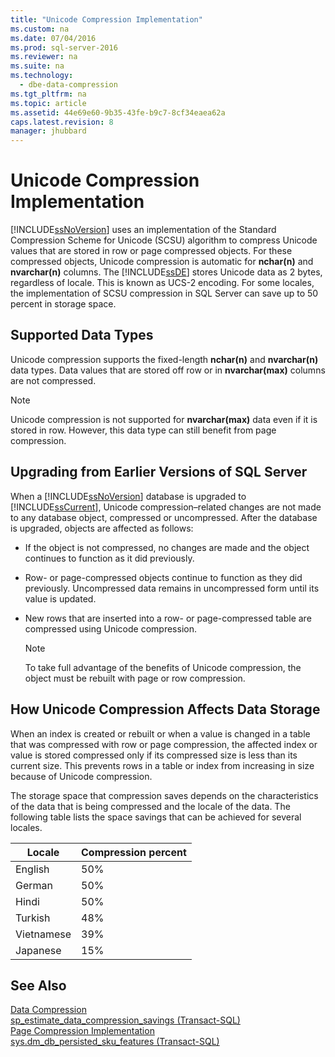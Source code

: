 ```yaml
---
title: "Unicode Compression Implementation"
ms.custom: na
ms.date: 07/04/2016
ms.prod: sql-server-2016
ms.reviewer: na
ms.suite: na
ms.technology: 
  - dbe-data-compression
ms.tgt_pltfrm: na
ms.topic: article
ms.assetid: 44e69e60-9b35-43fe-b9c7-8cf34eaea62a
caps.latest.revision: 8
manager: jhubbard
---
```

# Unicode Compression Implementation
[!INCLUDE[ssNoVersion](../../Topics/TopicNameContainA/includes/ssNoVersion_md.md)] uses an implementation of the Standard Compression Scheme for Unicode (SCSU) algorithm to compress Unicode values that are stored in row or page compressed objects. For these compressed objects, Unicode compression is automatic for **nchar(n)** and **nvarchar(n)** columns. The [!INCLUDE[ssDE](../../Topics/TopicNameContainA/includes/ssDE_md.md)] stores Unicode data as 2 bytes, regardless of locale. This is known as UCS-2 encoding. For some locales, the implementation of SCSU compression in SQL Server can save up to 50 percent in storage space.  
  
## Supported Data Types  
 Unicode compression supports the fixed-length **nchar(n)** and **nvarchar(n)** data types. Data values that are stored off row or in **nvarchar(max)** columns are not compressed.  
  
> [!NOTE]  
>  Unicode compression is not supported for **nvarchar(max)** data even if it is stored in row. However, this data type can still benefit from page compression.  
  
## Upgrading from Earlier Versions of SQL Server  
 When a [!INCLUDE[ssNoVersion](../../Topics/TopicNameContainA/includes/ssNoVersion_md.md)] database is upgraded to [!INCLUDE[ssCurrent](../../Topics/TopicNameContainA/includes/ssCurrent_md.md)], Unicode compression–related changes are not made to any database object, compressed or uncompressed. After the database is upgraded, objects are affected as follows:  
  
-   If the object is not compressed, no changes are made and the object continues to function as it did previously.  
  
-   Row- or page-compressed objects continue to function as they did previously. Uncompressed data remains in uncompressed form until its value is updated.  
  
-   New rows that are inserted into a row- or page-compressed table are compressed using Unicode compression.  
  
    > [!NOTE]  
    >  To take full advantage of the benefits of Unicode compression, the object must be rebuilt with page or row compression.  
  
## How Unicode Compression Affects Data Storage  
 When an index is created or rebuilt or when a value is changed in a table that was compressed with row or page compression, the affected index or value is stored compressed only if its compressed size is less than its current size. This prevents rows in a table or index from increasing in size because of Unicode compression.  
  
 The storage space that compression saves depends on the characteristics of the data that is being compressed and the locale of the data. The following table lists the space savings that can be achieved for several locales.  
  
|Locale|Compression percent|  
|------------|-------------------------|  
|English|50%|  
|German|50%|  
|Hindi|50%|  
|Turkish|48%|  
|Vietnamese|39%|  
|Japanese|15%|  
  
## See Also  
 [Data Compression](../../Topics/TopicNameNotContainA/Data-Compression.md)   
 [sp_estimate_data_compression_savings (Transact-SQL)](assetId:///6f6c7150-e788-45e0-9d08-d6c2f4a33729)   
 [Page Compression Implementation](../../Topics/TopicNameNotContainA/Page-Compression-Implementation.md)   
 [sys.dm_db_persisted_sku_features (Transact-SQL)](assetId:///b4b29e97-b523-41b9-9528-6d4e84b89e09)